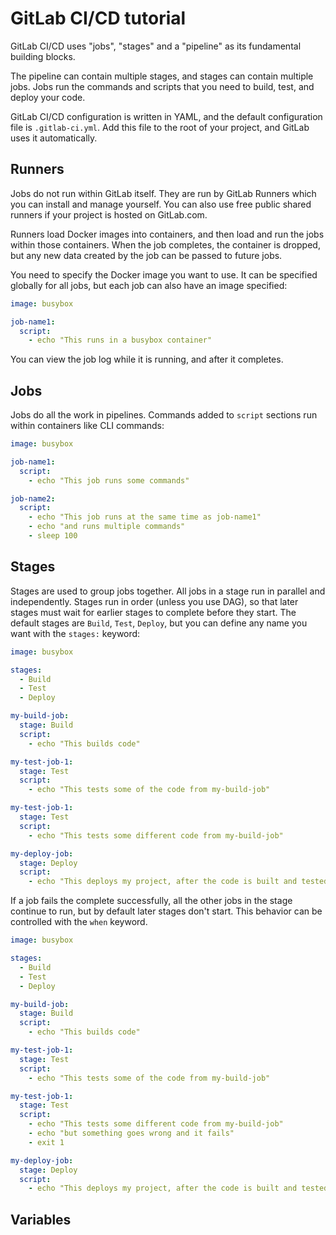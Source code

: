 # GitLab CI/CD tutorial

GitLab CI/CD uses "jobs", "stages" and a "pipeline" as its fundamental building blocks.

The pipeline can contain multiple stages, and stages can contain multiple jobs. Jobs
run the commands and scripts that you need to build, test, and deploy your code.

GitLab CI/CD configuration is written in YAML, and the default configuration file
is `.gitlab-ci.yml`. Add this file to the root of your project, and GitLab uses it
automatically.

## Runners

Jobs do not run within GitLab itself. They are run by GitLab Runners which you can
install and manage yourself. You can also use free public shared runners if your
project is hosted on GitLab.com.

Runners load Docker images into containers, and then load and run the jobs within
those containers. When the job completes, the container is dropped, but any new data
created by the job can be passed to future jobs.

You need to specify the Docker image you want to use. It can be specified globally
for all jobs, but each job can also have an image specified:

```yaml
image: busybox

job-name1:
  script:
    - echo "This runs in a busybox container"
```

You can view the job log while it is running, and after it completes.

## Jobs

Jobs do all the work in pipelines. Commands added to `script` sections run within
containers like CLI commands:

```yaml
image: busybox

job-name1:
  script:
    - echo "This job runs some commands"

job-name2:
  script:
    - echo "This job runs at the same time as job-name1"
    - echo "and runs multiple commands"
    - sleep 100
```

## Stages

Stages are used to group jobs together. All jobs in a stage run in parallel and independently.
Stages run in order (unless you use DAG), so that later stages must wait for earlier
stages to complete before they start. The default stages are `Build`, `Test`, `Deploy`,
but you can define any name you want with the `stages:` keyword:

```yaml
image: busybox

stages:
  - Build
  - Test
  - Deploy

my-build-job:
  stage: Build
  script:
    - echo "This builds code"

my-test-job-1:
  stage: Test
  script:
    - echo "This tests some of the code from my-build-job"

my-test-job-1:
  stage: Test
  script:
    - echo "This tests some different code from my-build-job"

my-deploy-job:
  stage: Deploy
  script:
    - echo "This deploys my project, after the code is built and tested successfully"
```

If a job fails the complete successfully, all the other jobs in the stage continue
to run, but by default later stages don't start. This behavior can be controlled
with the `when` keyword.

```yaml
image: busybox

stages:
  - Build
  - Test
  - Deploy

my-build-job:
  stage: Build
  script:
    - echo "This builds code"

my-test-job-1:
  stage: Test
  script:
    - echo "This tests some of the code from my-build-job"

my-test-job-1:
  stage: Test
  script:
    - echo "This tests some different code from my-build-job"
    - echo "but something goes wrong and it fails"
    - exit 1

my-deploy-job:
  stage: Deploy
  script:
    - echo "This deploys my project, after the code is built and tested successfully"
```

## Variables
